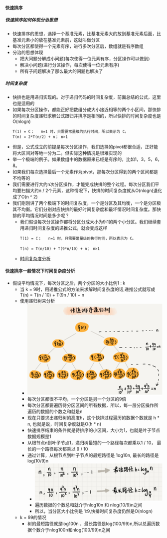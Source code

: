#### 快速排序
##### 快速排序如何体现分治思想
- 快速排序的思想，选择一个基准元素，比基准元素大的放到基准元素后面，比基准元素小的放在基准元素前，这就叫做分区
- 每次分区都使得一个元素有序，进行多次分区后，数组就是有序数组
- 分治的思想体现
  - 把大问题分解成小问题(每次使得一位元素有序，分区操作可以做到)
  - 解决小问题(进行分区操作，每次使得一位元素有序)
  - 所有子问题解决了那么最大的问题也解决了
##### 时间复杂度
- 快排也是用递归实现的。对于递归代码的时间复杂度，前面总结的公式，这里也是适用的
- 如果每次分区操作，都能正好把数组分成大小接近相等的两个小区间，那快排的时间复杂度递归求解公式跟归并排序是相同的，所以快排的时间复杂度也是O(nlogn)
    ```
    T(1) = C；   n=1 时，只需要常量级的执行时间，所以表示为 C。
    T(n) = 2*T(n/2) + n； n>1
    ```
- 但是，公式成立的前提是每次分区操作，我们选择的pivot都很合适，正好能将大区间对等地一分为二。但实际这种情况是很难实现的
- 举一个极端的例子。如果数组中的数据原来已经是有序的，比如1，3，5，6，8。
- 如果我们每次选择最后一个元素作为pivot，那每次分区得到的两个区间都是不均等的
- 我们需要进行大约n次分区操作，才能完成快排的整个过程。每次分区我们平均要扫描大约n / 2个元素，这种情况下，快排的时间复杂度就从O(nlogn)退化成了O(n ^ 2)
- 我们刚刚讲了两个极端下的时间复杂度，一个是分区及其均衡，一个是分区极其不均衡。它们分别对应快排的最好时间复杂度和最坏情况时间复杂度。那快排的平均情况时间是多少呢？
  - 我们假设每次分区操作都将分区分成大小为9:1的两个小分区。我们继续套用递归时间复杂度的递推公式，就会变成这样
    ```
    T(1) = C；   n=1 时，只需要常量级的执行时间，所以表示为 C。

    T(n) = T(n/10) + T(9*n/10) + n； n>1
    ```
  - [时间复杂度分析](./quick_sort.md)

#### 快速排序一般情况下时间复杂度分析
- 假设平均情况下，每次分区之后，两个分区的大小比例1 : k
  - 当 k = 9时，用递推公式的方法来求解时间复杂度的话,递推公式就写成T(n) = T(n / 10) + T(9n / 10) + n
  - 使用递归树来分析
    - ![avatar](images/../../images/quick_sort_1.png)
    - 每次分区都很不平均，一个分区是另一个分区的9倍
    - 每次分区都要遍历待分区区间的所有数据，所以，每一层分区操作所遍历的数据的个数之和就是n
    - 现在只要求出递归树的高度h，这个快排过程遍历的数据个数就是 h * n, 也就是说，时间复杂度就是O(h * n)
    - 快速排序结束的条件就是待排序的小区间，大小为1，也就是叶子节点数据规模是1
    - 从根节点n到叶子节点1，递归树最短的一个路径每次都乘以1 / 10， 最长的一个路径每次都乘以 9 / 10
    - 通过计算，从根节点到叶子节点的最短路径是 1og10n, 最长的路径是log(10/9)n
      - ![avatar](images/../../images/quick_sort_2.png)
      - 遍历数据的个数总和就介于nlog10n 和 nlog(10/9)n之间
      - 所以，当分区大小比例是 1:9,快排时间复杂度仍然是O(nlogn)
  - k = 99的情况
    - 树的最短路径就是log100n ，最长路径是log(100/99)n,所以总遍历数据个数介于nlog100n和nlog(100/99)n之间